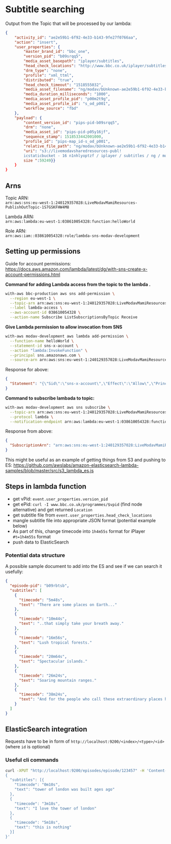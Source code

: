 # Subtitle searching

Output from the Topic that will be processed by our lambda:  
```json
{
    "activity_id": "ae2e59b1-6f92-4e33-b143-9fe27f0766aa",
    "action": "insert",
    "user_properties": {
        "master_brand_id": "bbc_one",
        "version_pid": "b09srqq5",
        "media_asset_basepath": "iplayer/subtitles",
        "head_check_locations": "http://www.bbc.co.uk/iplayer/subtitles/ng/modav/bUnknown-ae2e59b1-6f92-4e33-b143-9fe27f0766aa_b09srqq5_1518533432428.xml",
        "drm_type": "none",
        "profile": "xml_ttml",
        "distributed": "true",
        "head_check_timeout": "1518555032",
        "media_asset_filename": "ng/modav/bUnknown-ae2e59b1-6f92-4e33-b143-9fe27f0766aa_b09srqq5_1518533432428.xml",
        "media_duration_milliseconds": "1000",
        "media_asset_profile_pid": "p00m2t9g",
        "media_asset_profile_id": "s_od_p001",
        "workflow_source": "fbd"
    },
    "payload": {
        "content_version_id": "pips-pid-b09srqq5",
        "drm": "none",
        "media_asset_id": "pips-pid-p05y16jf",
        "sequence_stamp": 1518533442001000,
        "profile_id": "pips-map_id-s_od_p001",
        "relative_file_path": "ng/modav/bUnknown-ae2e59b1-6f92-4e33-b143-9fe27f0766aa_b09srqq5_1518533432428.xml",
        "uri": "s3://livemodavsharedresources-publ!
        icstaticbucket - 16 n1nhlyoptzf / iplayer / subtitles / ng / modav / bUnknown - ae2e59b1 - 6 f92 - 4e33 - b143 - 9 fe27f0766aa_b09srqq5_1518533432428.xml ","
        size ":59249}}
    }
}
```

## Arns

Topic ARN:  
`arn:aws:sns:eu-west-1:240129357028:LiveModavMamiResources-PublishOutTopic-1S7GSKFHW4M8`

Lambda ARN:  
`arn:aws:lambda:eu-west-1:038610054328:function:helloWorld`

Role ARN:  
`arn:aws:iam::038610054328:role/lambda-sns-modav-development`

## Setting up permissions

Guide for account permissions:
https://docs.aws.amazon.com/lambda/latest/dg/with-sns-create-x-account-permissions.html

**Command for adding Lambda access from the topic to the lambda .**
```bash
with-aws bbc-production aws sns add-permission \
  --region eu-west-1 \
  --topic-arn arn:aws:sns:eu-west-1:240129357028:LiveModavMamiResources-PublishOutTopic-1S7GSKFHW4M8 \
  --label lambda-access \
  --aws-account-id 038610054328 \
  --action-name Subscribe ListSubscriptionsByTopic Receive
```
**Give Lambda permission to allow invocation from SNS**
```bash
with-aws modav-development aws lambda add-permission \
  --function-name helloWorld \
  --statement-id sns-x-account \
  --action "lambda:InvokeFunction" \
  --principal sns.amazonaws.com \
  --source-arn arn:aws:sns:eu-west-1:240129357028:LiveModavMamiResources-PublishOutTopic-1S7GSKFHW4M8`
```
Response for above:
```json
{
  "Statement": "{\"Sid\":\"sns-x-account\",\"Effect\":\"Allow\",\"Principal\":{\"Service\":\"sns.amazonaws.com\"},\"Action\":\"lambda:InvokeFunction\",\"Resource\":\"arn:aws:lambda:eu-west-1:038610054328:function:helloWorld\",\"Condition\":{\"ArnLike\":{\"AWS:SourceArn\":\"arn:aws:sns:eu-west-1:240129357028:LiveModavMamiResources-PublishOutTopic-1S7GSKFHW4M8\"}}}"
}
```

**Command to subscribe lambada to topic:**
```bash
with-aws modav-development aws sns subscribe \
  --topic-arn arn:aws:sns:eu-west-1:240129357028:LiveModavMamiResources-PublishOutTopic-1S7GSKFHW4M8 \
  --protocol lambda \
  --notification-endpoint arn:aws:lambda:eu-west-1:038610054328:function:helloWorld
```

Response from above:
```json
{
  "SubscriptionArn": "arn:aws:sns:eu-west-1:240129357028:LiveModavMamiResources-PublishOutTopic-1S7GSKFHW4M8:e801cb4d-a75c-4913-8308-4b59afe39c47"
}
```

This might be useful as an example of getting things from S3 and pushing to ES:
https://github.com/awslabs/amazon-elasticsearch-lambda-samples/blob/master/src/s3_lambda_es.js


## Steps in lambda function

- get vPid: `event.user_properties.version_pid`
- get ePid: `curl -I www.bbc.co.uk/programmes/$vpid` (find node alternative) and get returned `Location`
- get subtitle file from `event.user_properties.head_check_locations`
- mangle subtitle file into appropriate JSON format (potential example below)
 - As part of this, change timecode into `1h4m55s` format for iPlayer `#t=1h4m55s` format
- push data to ElasticSearch

### Potential data structure

A possible sample document to add into the ES and see if we can search it usefully:

```json
{
  "episode-pid": "b09rbtsb",
  "subtitles": [
    {
      "timecode": "5m48s",
      "text": "There are some places on Earth..."
    },
    {
      "timecode": "10m44s",
      "text": "..that simply take your breath away."
    },
    {
      "timecode": "16m56s",
      "text": "Lush tropical forests."
    },
    {
      "timecode": "20m64s",
      "text": "Spectacular islands."
    },
    {
      "timecode": "26m24s",
      "text": "Soaring mountain ranges."
    },
    {
      "timecode": "38m24s",
      "text": "And for the people who call these extraordinary places home..."
    }
  ]
}
```

## ElasticSearch integration

Requests have to be in form of `http://localhost:9200/<index>/<type>/<id>` (where `id` is optional)

### Useful cli commands

```bash
curl -XPUT "http://localhost:9200/episodes/episode/123457" -H 'Content-Type: application/json' -d'
{
  "subtitles": [{
    "timecode": "0m10s",
    "text": "tower of london was built ages ago"
  },
  {
    "timecode": "3m18s",
    "text": "I love the tower of london"
  },
  {
    "timecode": "5m18s",
    "text": "this is nothing"
  }]
}'
```

